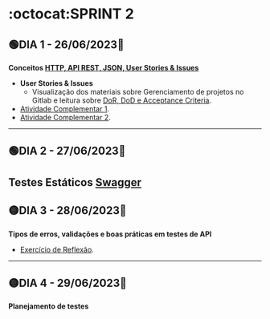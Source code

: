 # :octocat:SPRINT 2
## :green_circle:DIA 1 - 26/06/2023:pushpin:
**Conceitos [HTTP, API REST, JSON, User Stories & Issues](https://github.com/AndressaComp/SPRINTs/issues/17#issue-1777819695)**
- **User Stories & Issues**
   - Visualização dos materiais sobre Gerenciamento de projetos no Gitlab e leitura sobre [DoR, DoD e Acceptance Criteria](https://github.com/AndressaComp/SPRINTs/issues/16#issue-1777386237).
- [Atividade Complementar 1](https://github.com/users/AndressaComp/projects/1/views/1).
- [Atividade Complementar 2](https://github.com/AndressaComp/SPRINTs/issues/18#issue-1777847171).
---
## :green_circle:DIA 2 - 27/06/2023:pushpin:

**Testes Estáticos [Swagger]()**
---
## :yellow_circle:DIA 3 - 28/06/2023:pushpin:
**Tipos de erros, validações e boas práticas em testes de API**
- [Exercício de Reflexão](https://github.com/AndressaComp/SPRINTs/issues/20#issue-1781244637).
---
## :yellow_circle:DIA 4 - 29/06/2023:pushpin:
**Planejamento de testes**
